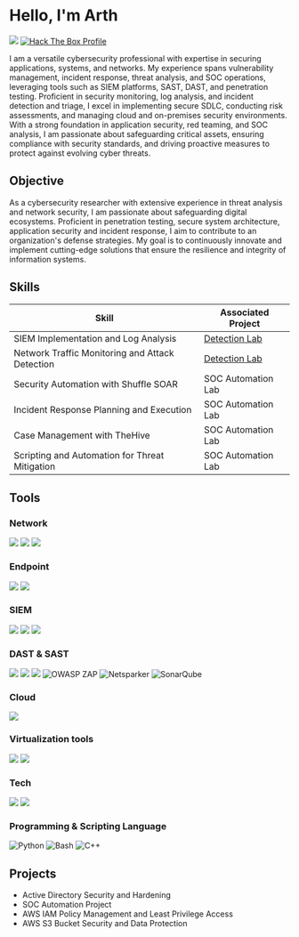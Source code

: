 # Hello, I'm Arth 
<a href="https://linkedin.com/in/arthdoshi"><img src="https://img.shields.io/badge/-LinkedIn-0072b1?&style=for-the-badge&logo=linkedin&logoColor=white" /></a>
<a href="https://app.hackthebox.com/profile/1499413" target="_blank">
    <img src="https://img.shields.io/badge/-Hack%20The%20Box-9FEF00?&style=for-the-badge&logo=Hack%20The%20Box&logoColor=black" alt="Hack The Box Profile" />
</a>


I am a versatile cybersecurity professional with expertise in securing applications, systems, and networks. My experience spans vulnerability management, incident response, threat analysis, and SOC operations, leveraging tools such as SIEM platforms, SAST, DAST, and penetration testing. Proficient in security monitoring, log analysis, and incident detection and triage, I excel in implementing secure SDLC, conducting risk assessments, and managing cloud and on-premises security environments. With a strong foundation in application security, red teaming, and SOC analysis, I am passionate about safeguarding critical assets, ensuring compliance with security standards, and driving proactive measures to protect against evolving cyber threats.


## Objective
As a cybersecurity researcher with extensive experience in threat analysis and network security, I am passionate about safeguarding digital ecosystems. Proficient in penetration testing, secure system architecture, application security and incident response, I aim to contribute to an organization's defense strategies. My goal is to continuously innovate and implement cutting-edge solutions that ensure the resilience and integrity of information systems.

## Skills


| Skill                                         | Associated Project         |
|-----------------------------------------------|----------------------------|
| SIEM Implementation and Log Analysis          | <a href="https://google.com">Detection Lab</a>|
| Network Traffic Monitoring and Attack Detection | <a href="https://google.com">Detection Lab</a>|
| Security Automation with Shuffle SOAR         | SOC Automation Lab|
| Incident Response Planning and Execution      | SOC Automation Lab|
| Case Management with TheHive                  | SOC Automation Lab|
| Scripting and Automation for Threat Mitigation | SOC Automation Lab|

## Tools

### Network
<div>
    <img src="https://img.shields.io/badge/-Wireshark-1679A7?&style=for-the-badge&logo=Wireshark&logoColor=white" />
    <img src="https://img.shields.io/badge/-Suricata-EF3B2D?&style=for-the-badge&logo=Suricata&logoColor=white" />
    <img src="https://img.shields.io/badge/-Zeek-777BB4?&style=for-the-badge&logo=Zeek&logoColor=white" />
</div>

### Endpoint
<div>
    <img src="https://img.shields.io/badge/-Microsoft_Defender_for_Endpoint-00A4EF?&style=for-the-badge&logo=Microsoft&logoColor=white" />
    <img src="https://img.shields.io/badge/-Velociraptor-4B275F?&style=for-the-badge&logo=Velociraptor&logoColor=white" />
</div>

### SIEM
<div>
    <img src="https://img.shields.io/badge/-Qualys-0078D4?&style=for-the-badge&logo=Microsoft&logoColor=white" />
    <img src="https://img.shields.io/badge/-Splunk-000000?&style=for-the-badge&logo=Splunk&logoColor=white" />
    <img src="https://img.shields.io/badge/-Elastic-005571?&style=for-the-badge&logo=Elastic&logoColor=white" />
</div>

### DAST & SAST
<div>
    <img src="https://img.shields.io/badge/-Burp%20Suite-FE7A16?&style=for-the-badge&logo=Burp%20Suite&logoColor=white" />
    <img src="https://img.shields.io/badge/-Nessus-00A1E0?&style=for-the-badge&logo=Tenable&logoColor=white" />
    <img src="https://img.shields.io/badge/-Nuclei-2D68C4?&style=for-the-badge&logo=SimpleIcons&logoColor=white" />
    <img src="https://img.shields.io/badge/-OWASP%20ZAP-007396?&style=for-the-badge&logo=OWASP&logoColor=white" alt="OWASP ZAP" />
    <img src="https://img.shields.io/badge/-Netsparker-005571?&style=for-the-badge&logo=Netsparker&logoColor=white" alt="Netsparker" />
    <img src="https://img.shields.io/badge/-SonarQube-4E9BCD?&style=for-the-badge&logo=SonarQube&logoColor=white" alt="SonarQube" />

</div>

### Cloud
<div>
    <img src="https://img.shields.io/badge/-AWS-FF9900?&style=for-the-badge&logo=Amazon%20AWS&logoColor=white" />
<!--     <img src="https://img.shields.io/badge/-AWS%20IAM-232F3E?&style=for-the-badge&logo=Amazon%20AWS&logoColor=white" />
    <img src="https://img.shields.io/badge/-AWS%20KMS-FF9900?&style=for-the-badge&logo=Amazon%20AWS&logoColor=white" />
    <img src="https://img.shields.io/badge/-AWS%20VPC-232F3E?&style=for-the-badge&logo=Amazon%20AWS&logoColor=white" />
    <img src="https://img.shields.io/badge/-AWS%20S3-569A31?&style=for-the-badge&logo=Amazon%20AWS&logoColor=white" /> -->

</div>

### Virtualization tools
<div>
    <img src="https://img.shields.io/badge/-VMware-607078?&style=for-the-badge&logo=VMware&logoColor=white" />
    <img src="https://img.shields.io/badge/-VirtualBox-183A61?&style=for-the-badge&logo=VirtualBox&logoColor=white" />

</div>

### Tech
<div>
    <img src="https://img.shields.io/badge/-Active%20Directory-0078D4?&style=for-the-badge&logo=Microsoft&logoColor=white" />
    <img src="https://img.shields.io/badge/-LDAP-0052CC?&style=for-the-badge&logo=LDAP&logoColor=white" />
</div>

### Programming & Scripting Language
<div>
    <img src="https://img.shields.io/badge/-Python-3776AB?&style=for-the-badge&logo=Python&logoColor=white" alt="Python" />
    <img src="https://img.shields.io/badge/-Bash-4EAA25?&style=for-the-badge&logo=GNU%20Bash&logoColor=white" alt="Bash" />
    <img src="https://img.shields.io/badge/-C++-00599C?&style=for-the-badge&logo=C%2B%2B&logoColor=white" alt="C++" />


</div>

## Projects
- Active Directory Security and Hardening
- SOC Automation Project
- AWS IAM Policy Management and Least Privilege Access
- AWS S3 Bucket Security and Data Protection
